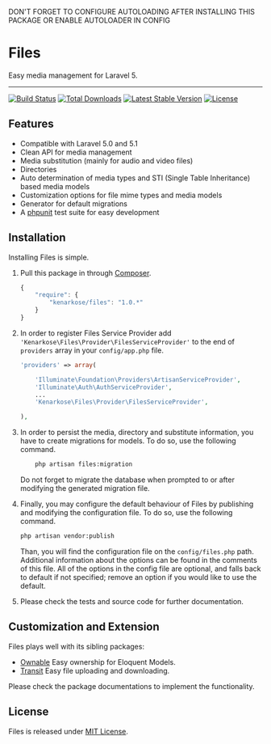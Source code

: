DON'T FORGET TO CONFIGURE AUTOLOADING AFTER INSTALLING THIS PACKAGE OR ENABLE AUTOLOADER IN CONFIG

# Files
Easy media management for Laravel 5.

---
[![Build Status](https://travis-ci.org/kenarkose/Files.svg?branch=master)](https://travis-ci.org/kenarkose/Files)
[![Total Downloads](https://poser.pugx.org/kenarkose/Files/downloads)](https://packagist.org/packages/kenarkose/Files)
[![Latest Stable Version](https://poser.pugx.org/kenarkose/Files/version)](https://packagist.org/packages/kenarkose/Files)
[![License](https://poser.pugx.org/kenarkose/Files/license)](https://packagist.org/packages/kenarkose/Files)

## Features
- Compatible with Laravel 5.0 and 5.1
- Clean API for media management
- Media substitution (mainly for audio and video files)
- Directories
- Auto determination of media types and STI (Single Table Inheritance) based media models
- Customization options for file mime types and media models
- Generator for default migrations
- A [phpunit](http://www.phpunit.de) test suite for easy development

## Installation
Installing Files is simple.

1. Pull this package in through [Composer](https://getcomposer.org).

    ```js
    {
        "require": {
            "kenarkose/files": "1.0.*"
        }
    }
    ```

2. In order to register Files Service Provider add `'Kenarkose\Files\Provider\FilesServiceProvider'` to the end of `providers` array in your `config/app.php` file.
    ```php
    'providers' => array(
    
        'Illuminate\Foundation\Providers\ArtisanServiceProvider',
        'Illuminate\Auth\AuthServiceProvider',
        ...
        'Kenarkose\Files\Provider\FilesServiceProvider',
    
    ),
    ```
    
3. In order to persist the media, directory and substitute information, you have to create migrations for models. To do so, use the following command.
    ```bash
        php artisan files:migration
    ```
    Do not forget to migrate the database when prompted to or after modifying the generated migration file.

4. Finally, you may configure the default behaviour of Files by publishing and modifying the configuration file. To do so, use the following command. 
    ```bash
    php artisan vendor:publish
    ```
    Than, you will find the configuration file on the `config/files.php` path. Additional information about the options can be found in the comments of this file. All of the options in the config file are optional, and falls back to default if not specified; remove an option if you would like to use the default.

5. Please check the tests and source code for further documentation.

## Customization and Extension
Files plays well with its sibling packages:

- [Ownable](https://github.com/kenarkose/Ownable) Easy ownership for Eloquent Models.
- [Transit](https://github.com/kenarkose/Transit) Easy file uploading and downloading.

Please check the package documentations to implement the functionality.

## License
Files is released under [MIT License](https://github.com/kenarkose/Files/blob/master/LICENSE).